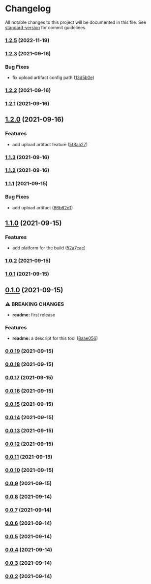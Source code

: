 # Changelog

All notable changes to this project will be documented in this file. See [standard-version](https://github.com/conventional-changelog/standard-version) for commit guidelines.

### [1.2.5](https://github.com/miggene/cocos-build/compare/v1.2.3...v1.2.5) (2022-11-19)

### [1.2.3](https://github.com/miggene/cocos-build/compare/v1.2.2...v1.2.3) (2021-09-16)


### Bug Fixes

* fix upload artifact config path ([13d5b0e](https://github.com/miggene/cocos-build/commit/13d5b0e7cd2632051e26aa50ac2f66cc67ad164a))

### [1.2.2](https://github.com/miggene/cocos-build/compare/v1.2.1...v1.2.2) (2021-09-16)

### [1.2.1](https://github.com/miggene/cocos-build/compare/v1.2.0...v1.2.1) (2021-09-16)

## [1.2.0](https://github.com/miggene/cocos-build/compare/v1.1.3...v1.2.0) (2021-09-16)


### Features

* add upload artifact feature ([5f8aa27](https://github.com/miggene/cocos-build/commit/5f8aa279ffb115a53bbc9edb32991f6797b97a03))

### [1.1.3](https://github.com/miggene/cocos-build/compare/v1.1.2...v1.1.3) (2021-09-16)

### [1.1.2](https://github.com/miggene/cocos-build/compare/v1.1.1...v1.1.2) (2021-09-16)

### [1.1.1](https://github.com/miggene/cocos-build/compare/v1.1.0...v1.1.1) (2021-09-15)


### Bug Fixes

* add upload artifact ([86b62d1](https://github.com/miggene/cocos-build/commit/86b62d1ad4cbbd284c80b844d324a2c460423ad2))

## [1.1.0](https://github.com/miggene/cocos-build/compare/v1.0.2...v1.1.0) (2021-09-15)


### Features

* add platform for the build ([52a7cae](https://github.com/miggene/cocos-build/commit/52a7caefea78f971723dbee0f27690c9aa340f9d))

### [1.0.2](https://github.com/miggene/cocos-build/compare/v1.0.1...v1.0.2) (2021-09-15)

### [1.0.1](https://github.com/miggene/cocos-build/compare/v0.1.0...v1.0.1) (2021-09-15)

## [0.1.0](https://github.com/miggene/cocos-build/compare/v0.0.19...v0.1.0) (2021-09-15)


### ⚠ BREAKING CHANGES

* **readme:** first release

### Features

* **readme:** a descript for this tool ([8aae056](https://github.com/miggene/cocos-build/commit/8aae0560936e62f13b640cc202ced19f4d1a9d36))

### [0.0.19](https://github.com/miggene/cocos-build/compare/v0.0.18...v0.0.19) (2021-09-15)

### [0.0.18](https://github.com/miggene/cocos-build/compare/v0.0.17...v0.0.18) (2021-09-15)

### [0.0.17](https://github.com/miggene/cocos-build/compare/v0.0.16...v0.0.17) (2021-09-15)

### [0.0.16](https://github.com/miggene/cocos-build/compare/v0.0.15...v0.0.16) (2021-09-15)

### [0.0.15](https://github.com/miggene/cocos-build/compare/v0.0.14...v0.0.15) (2021-09-15)

### [0.0.14](https://github.com/miggene/cocos-build/compare/v0.0.13...v0.0.14) (2021-09-15)

### [0.0.13](https://github.com/miggene/cocos-build/compare/v0.0.12...v0.0.13) (2021-09-15)

### [0.0.12](https://github.com/miggene/cocos-build/compare/v0.0.11...v0.0.12) (2021-09-15)

### [0.0.11](https://github.com/miggene/cocos-build/compare/v0.0.10...v0.0.11) (2021-09-15)

### [0.0.10](https://github.com/miggene/cocos-build/compare/v0.0.9...v0.0.10) (2021-09-15)

### [0.0.9](https://github.com/miggene/cocos-build/compare/v0.0.8...v0.0.9) (2021-09-15)

### [0.0.8](https://github.com/miggene/cocos-build/compare/v0.0.7...v0.0.8) (2021-09-14)

### [0.0.7](https://github.com/miggene/cocos-build/compare/v0.0.3...v0.0.7) (2021-09-14)

### [0.0.6](https://github.com/miggene/cocos-build/compare/v0.0.3...v0.0.6) (2021-09-14)

### [0.0.5](https://github.com/miggene/cocos-build/compare/v0.0.4...v0.0.5) (2021-09-14)

### [0.0.4](https://github.com/miggene/cocos-build/compare/v0.0.3...v0.0.4) (2021-09-14)

### [0.0.3](https://github.com/miggene/cocos-build/compare/v0.0.2...v0.0.3) (2021-09-14)

### [0.0.2](https://github.com/miggene/cocos-build/compare/v0.0.1...v0.0.2) (2021-09-14)
